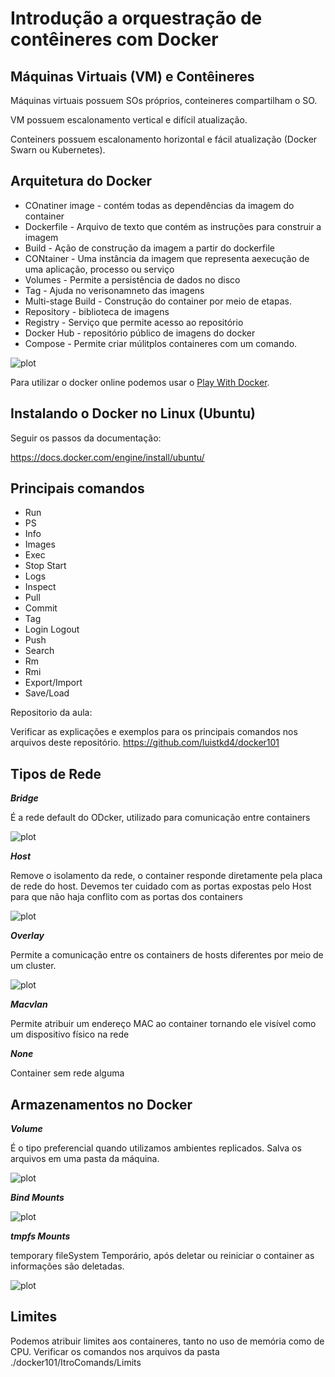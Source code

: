 # Introdução a orquestração de contêineres com Docker

## Máquinas Virtuais (VM) e Contêineres

Máquinas virtuais possuem SOs próprios, conteineres compartilham o SO.

VM possuem escalonamento vertical e difícil atualização.

Conteiners possuem escalonamento horizontal e fácil atualização (Docker Swarn ou Kubernetes).

## Arquitetura do Docker

- COnatiner image - contém todas as dependências da imagem do container
- Dockerfile - Arquivo de texto que contém as instruções para construir a imagem
- Build - Ação de construção da imagem a partir do dockerfile
- CONtainer - Uma instância da imagem que representa aexecução de uma aplicação, processo ou serviço
- Volumes - Permite a persistência de dados no disco
- Tag - Ajuda no verisonamneto das imagens
- Multi-stage Build - Construção do container por meio de etapas.
- Repository - biblioteca de imagens
- Registry - Serviço que permite acesso ao repositório
- Docker Hub - repositório público de imagens do docker
- Compose - Permite criar múlitplos containeres com um comando.

![plot](./images/image1.png)

Para utilizar o docker online podemos usar o [Play With Docker](https://labs.play-with-docker.com/).

## Instalando o Docker no Linux (Ubuntu)

Seguir os passos da documentação:

https://docs.docker.com/engine/install/ubuntu/

## Principais comandos

- Run
- PS
- Info
- Images
- Exec
- Stop Start
- Logs
- Inspect
- Pull
- Commit
- Tag
- Login Logout
- Push
- Search
- Rm
- Rmi
- Export/Import
- Save/Load

Repositorio da aula:

Verificar as explicações e exemplos para os principais comandos nos arquivos deste repositório.
https://github.com/luistkd4/docker101

## Tipos de Rede

**_Bridge_**

É a rede default do ODcker, utilizado para comunicação entre containers

![plot](./images/image2.png)

**_Host_**

Remove o isolamento da rede, o container responde diretamente pela placa de rede do host. Devemos ter cuidado com as portas expostas pelo Host para que não haja conflito com as portas dos containers

![plot](./images/image3.png)

**_Overlay_**

Permite a comunicação entre os containers de hosts diferentes por meio de um cluster.

![plot](./images/image4.png)

**_Macvlan_**

Permite atribuir um endereço MAC ao container tornando ele visível como um dispositivo físico na rede

**_None_**

Container sem rede alguma

## Armazenamentos no Docker

**_Volume_**

É o tipo preferencial quando utilizamos ambientes replicados. Salva os arquivos em uma pasta da máquina.

![plot](./images/image5.png)

**_Bind Mounts_**

![plot](./images/image6.png)

**_tmpfs Mounts_**

temporary fileSystem
Temporário, após deletar ou reiniciar o container as informações são deletadas.

![plot](./images/image7.png)

## Limites

Podemos atribuir limites aos containeres, tanto no uso de memória como de CPU. Verificar os comandos nos arquivos da pasta ./docker101/ItroComands/Limits
